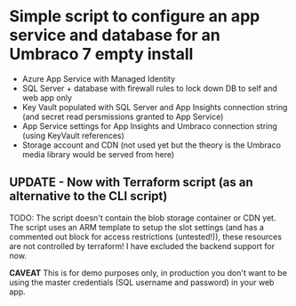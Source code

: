 # Simple script to configure an app service and database for an Umbraco 7 empty install 

- Azure App Service with Managed Identity
- SQL Server + database with firewall rules to lock down DB to self and web app only
- Key Vault populated with SQL Server and App Insights connection string (and secret read persmissions granted to App Service)
- App Service settings for App Insights and Umbraco connection string (using KeyVault references)
- Storage account and CDN (not used yet but the theory is the Umbraco media library would be served from here)


## UPDATE - Now with Terraform script (as an alternative to the CLI script)
TODO: The script doesn't contain the blob storage container or CDN yet.
The script uses an ARM template to setup the slot settings (and has a commented out block for access restrictions (untested!)), these resources are not controlled by terraform!
I have excluded the backend support for now.

**CAVEAT** This is for demo purposes only, in production you don't want to be using the master credentials (SQL username and password) in your web app. 
